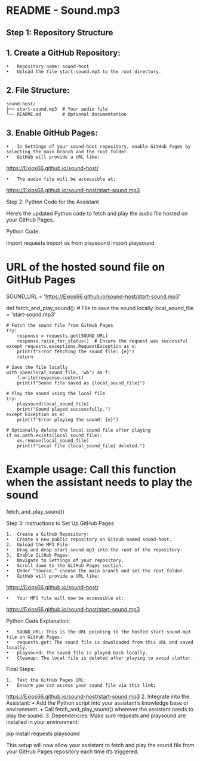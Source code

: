 # README - Sound.mp3

## Step 1: Repository Structure

## 1.	Create a GitHub Repository:
	•	Repository name: sound-host
	•	Upload the file start-sound.mp3 to the root directory.
## 2.	File Structure:

	sound-host/
	├── start-sound.mp3  # Your audio file
	└── README.md        # Optional documentation


## 3.	Enable GitHub Pages:
	•	In Settings of your sound-host repository, enable GitHub Pages by selecting the main branch and the root folder.
	•	GitHub will provide a URL like:

https://Exios66.github.io/sound-host/


	•	The audio file will be accessible at:

https://Exios66.github.io/sound-host/start-sound.mp3



Step 2: Python Code for the Assistant

Here’s the updated Python code to fetch and play the audio file hosted on your GitHub Pages.

Python Code:

import requests
import os
from playsound import playsound

# URL of the hosted sound file on GitHub Pages
SOUND_URL = 'https://Exios66.github.io/sound-host/start-sound.mp3'

def fetch_and_play_sound():
    # File to save the sound locally
    local_sound_file = 'start-sound.mp3'
    
    # Fetch the sound file from GitHub Pages
    try:
        response = requests.get(SOUND_URL)
        response.raise_for_status()  # Ensure the request was successful
    except requests.exceptions.RequestException as e:
        print(f"Error fetching the sound file: {e}")
        return
    
    # Save the file locally
    with open(local_sound_file, 'wb') as f:
        f.write(response.content)
        print(f"Sound file saved as {local_sound_file}")
    
    # Play the sound using the local file
    try:
        playsound(local_sound_file)
        print("Sound played successfully.")
    except Exception as e:
        print(f"Error playing the sound: {e}")

    # Optionally delete the local sound file after playing
    if os.path.exists(local_sound_file):
        os.remove(local_sound_file)
        print(f"Local file {local_sound_file} deleted.")

# Example usage: Call this function when the assistant needs to play the sound
fetch_and_play_sound()

Step 3: Instructions to Set Up GitHub Pages

	1.	Create a GitHub Repository:
	•	Create a new public repository on GitHub named sound-host.
	2.	Upload the MP3 File:
	•	Drag and drop start-sound.mp3 into the root of the repository.
	3.	Enable GitHub Pages:
	•	Navigate to Settings of your repository.
	•	Scroll down to the GitHub Pages section.
	•	Under “Source,” choose the main branch and set the root folder.
	•	GitHub will provide a URL like:

https://Exios66.github.io/sound-host/


	•	Your MP3 file will now be accessible at:

https://Exios66.github.io/sound-host/start-sound.mp3



Python Code Explanation:

	•	SOUND_URL: This is the URL pointing to the hosted start-sound.mp3 file on GitHub Pages.
	•	requests.get: The sound file is downloaded from this URL and saved locally.
	•	playsound: The saved file is played back locally.
	•	Cleanup: The local file is deleted after playing to avoid clutter.

Final Steps:

	1.	Test the GitHub Pages URL:
	•	Ensure you can access your sound file via this link:
https://Exios66.github.io/sound-host/start-sound.mp3
	2.	Integrate into the Assistant:
	•	Add the Python script into your assistant’s knowledge base or environment.
	•	Call fetch_and_play_sound() wherever the assistant needs to play the sound.
	3.	Dependencies:
Make sure requests and playsound are installed in your environment:

pip install requests playsound



This setup will now allow your assistant to fetch and play the sound file from your GitHub Pages repository each time it’s triggered.
